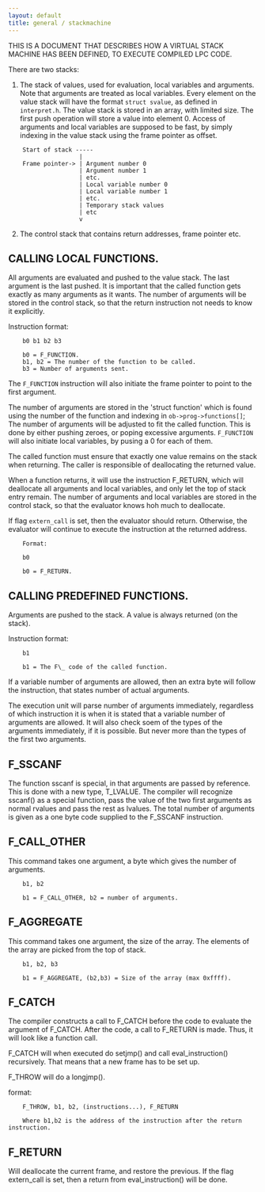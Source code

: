 ```yaml
---
layout: default
title: general / stackmachine
---
```


THIS IS A DOCUMENT THAT DESCRIBES HOW A VIRTUAL STACK MACHINE HAS BEEN DEFINED, TO EXECUTE COMPILED LPC CODE.

There are two stacks:

1.  The stack of values, used for evaluation, local variables and arguments.
    Note that arguments are treated as local variables. Every element on the
    value stack will have the format `struct svalue`, as defined in `interpret.h`.
    The value stack is stored in an array, with limited size. The first push
    operation will store a value into element 0. Access of arguments and local
    variables are supposed to be fast, by simply indexing in the value stack
    using the frame pointer as offset.

```
    Start of stack -----
                    |
    Frame pointer-> | Argument number 0
                    | Argument number 1
                    | etc.
                    | Local variable number 0
                    | Local variable number 1
                    | etc.
                    | Temporary stack values
                    | etc
                    v
```

2.  The control stack that contains return addresses, frame pointer etc.

## CALLING LOCAL FUNCTIONS.

All arguments are evaluated and pushed to the value stack. The last argument
is the last pushed. It is important that the called function gets exactly as
many arguments as it wants. The number of arguments will be stored in the
control stack, so that the return instruction not needs to know it
explicitly.

Instruction format:

```
    b0 b1 b2 b3

    b0 = F_FUNCTION.
    b1, b2 = The number of the function to be called.
    b3 = Number of arguments sent.

```

The `F_FUNCTION` instruction will also initiate the frame pointer to point
to the first argument.

The number of arguments are stored in the 'struct function' which is found
using the number of the function and indexing in `ob->prog->functions[]`;
The number of arguments will be adjusted to fit the called function.
This is done by either pushing zeroes, or poping excessive
arguments. `F_FUNCTION` will also initiate local variables, by pusing a 0
for each of them.

The called function must ensure that exactly one value remains on the
stack when returning. The caller is responsible of deallocating the
returned value.

When a function returns, it will use the instruction F_RETURN, which will
deallocate all arguments and local variables, and only let the top of stack
entry remain. The number of arguments and local variables are stored in the
control stack, so that the evaluator knows hoh much to deallocate.

If flag `extern_call` is set, then the evaluator should return. Otherwise,
the evaluator will continue to execute the instruction at the returned
address.

```
    Format:

    b0

    b0 = F_RETURN.
```

## CALLING PREDEFINED FUNCTIONS.

Arguments are pushed to the stack. A value is always returned (on the stack).

Instruction format:

```
    b1

    b1 = The F\_ code of the called function.
```

If a variable number of arguments are allowed, then an extra byte will
follow the instruction, that states number of actual arguments.

The execution unit will parse number of arguments immediately, regardless
of which instruction it is when it is stated that a variable number of
arguments are allowed. It will also check soem of the types of the
arguments immediately, if it is possible. But never more than the types of
the first two arguments.

## F_SSCANF

The function sscanf is special, in that arguments are passed by reference.
This is done with a new type, T_LVALUE. The compiler will recognize
sscanf() as a special function, pass the value of the two first arguments
as normal rvalues and pass the rest as lvalues. The total number of arguments
is given as a one byte code supplied to the F_SSCANF instruction.

## F_CALL_OTHER

This command takes one argument, a byte which gives the number of arguments.

```
    b1, b2

    b1 = F_CALL_OTHER, b2 = number of arguments.
```

## F_AGGREGATE

This command takes one argument, the size of the array. The elements of
the array are picked from the top of stack.

```
    b1, b2, b3

    b1 = F_AGGREGATE, (b2,b3) = Size of the array (max 0xffff).
```

## F_CATCH

The compiler constructs a call to F_CATCH before the code to evaluate the
argument of F_CATCH. After the code, a call to F_RETURN is made. Thus,
it will look like a function call.

F_CATCH will when executed do setjmp() and call eval_instruction()
recursively. That means that a new frame has to be set up.

F_THROW will do a longjmp().

format:

```
    F_THROW, b1, b2, (instructions...), F_RETURN

    Where b1,b2 is the address of the instruction after the return instruction.
```

## F_RETURN

Will deallocate the current frame, and restore the previous. If the flag
extern_call is set, then a return from eval_instruction() will be done.
